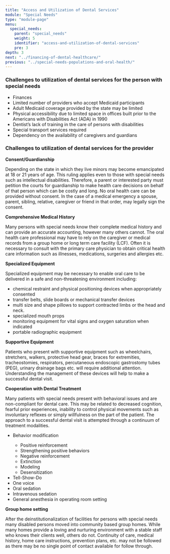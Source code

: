 ```yaml
---
title: "Access and Utilization of Dental Services"
module: "Special Needs"
type: "module-page"
menu:
  special_needs:
    parent: "special_needs"
    weight: 5
    identifier: "access-and-utilization-of-dental-services"
    pre: 3
depth: 3
next: "../financing-of-dental-healthcare/"
previous: "../special-needs-populations-and-oral-health/"
---
```

<div class="pageblock"><h3>Challenges to utilization of dental services for the person with special needs</h3>
<ul>
<li>Finances </li>
<li>Limited number of providers who accept Medicaid participants</li>
<li>Adult Medicaid coverage provided by the state may be limited</li>
<li>Physical accessibility due to limited space in offices built prior to the Americans with Disabilities Act (ADA) in 1990 </li>
<li>Dentist’s lack of training in the care of persons with disabilities</li>
<li>Special transport services required</li>
<li>Dependency on the availability of caregivers and guardians </li>
</ul>
<h3>Challenges to utilization of dental services for the provider</h3>
<p><strong>Consent/Guardianship</strong></p>
<p>Depending on the state in which they live minors may become emancipated at 18 or 21 years of age. This ruling applies even to those with special needs such as intellectual disabilities. Therefore, a parent or interested party must petition the courts for guardianship to make health care decisions on behalf of that person which can be costly and long. No oral health care can be provided without consent. In the case of a medical emergency a spouse, parent, sibling, relative, caregiver or friend in that order, may legally sign the consent.</p>
<p><strong>Comprehensive Medical History</strong></p>
<p>Many persons with special needs know their complete medical history and can provide an accurate accounting, however many others cannot. The oral health care professional may have to rely on the caregiver or medical records from a group home or long term care facility (LCF). Often it is necessary to consult with the primary care physician to obtain critical health care information such as illnesses, medications, surgeries and allergies etc. </p>
<p><strong>Specialized Equipment</strong></p>
<p>Specialized equipment may be necessary to enable oral care to be delivered in a safe and non-threatening environment including:</p>
<ul>
<li>chemical restraint and physical positioning devices when appropriately consented </li>
<li>transfer belts, slide boards or mechanical transfer devices</li>
<li>multi size and shape pillows to support contracted limbs or the head and neck.</li>
<li>specialized mouth props</li>
<li>monitoring equipment for vital signs and oxygen saturation when indicated</li>
<li>portable radiographic equipment </li>
</ul>
<p><strong>Supportive Equipment</strong></p>
<p>Patients who present with supportive equipment such as wheelchairs, stretchers, walkers, protective head gear, braces for extremities, tracheostomies, respirators, percutaneous endoscopic gastrostomy tubes (PEG), urinary drainage bags etc. will require additional attention. Understanding the management of these devices will help to make a successful dental visit.</p>
<p><strong>Cooperation with Dental Treatment</strong></p>
<p>Many patients with special needs present with behavioral issues and are non-compliant for dental care. This may be related to decreased cognition, fearful prior experiences, inability to control physical movements such as involuntary reflexes or simply willfulness on the part of the patient.  The approach to a successful dental visit is attempted through a continuum of treatment modalities. </p>
</div><div class="pageblock"><ul>
<li>Behavior modification</li>
<ul>
<li>Positive reinforcement</li>
<li>Strengthening positive behaviors</li>
<li>Negative reinforcement</li>
<li>Extinction</li>
<li>Modeling</li>
<li>Desensitization</li>
</ul>
<li>Tell-Show-Do</li>
<li>One voice</li>
<li>Oral sedation</li>
<li>Intravenous sedation</li>
<li>General anesthesia in operating room setting</li>
</ul>
</div><div class="pageblock"><p><strong>Group home setting</strong> </p>
<p>After the deinstitutionalization of facilities for persons with special needs many disabled persons moved into community based group homes. While many homes provide a loving and nurturing environment with a stable staff who knows their clients well, others do not. Continuity of care, medical history, home care instructions, prevention plans, etc. may not be followed as there may be no single point of contact available for follow through. </p>
</div>